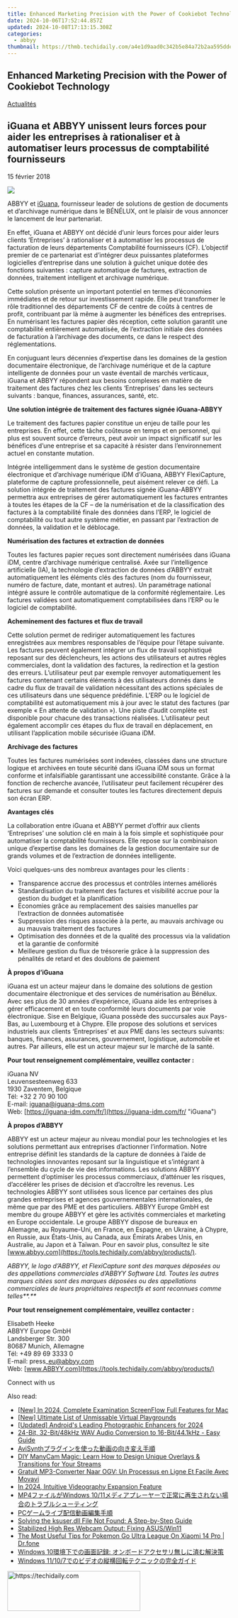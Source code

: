 ```yaml
---
title: Enhanced Marketing Precision with the Power of Cookiebot Technology
date: 2024-10-06T17:52:44.857Z
updated: 2024-10-08T17:13:15.308Z
categories:
  - abbyy
thumbnail: https://thmb.techidaily.com/a4e1d9aad0c342b5e84a72b2aa595ddec8716c1b81e2111a8c2aa2cbab431fe7.jpg
---
```


## Enhanced Marketing Precision with the Power of Cookiebot Technology

[Actualités](https://tools.techidaily.com/abbyy/products/)

## iGuana et ABBYY unissent leurs forces pour aider les entreprises à rationaliser et à automatiser leurs processus de comptabilité fournisseurs

15 février 2018

![](https://content.abbyy.com/-/media/project/abbyy/abbyy/branchtemplates/shutterstock_1272462163_1296-x-729.jpg?h=729&iar=0&w=1296)

ABBYY et [iGuana](https://iguana-idm.com/fr/ "iGuana"), fournisseur leader de solutions de gestion de documents et d’archivage numérique dans le BÉNÉLUX, ont le plaisir de vous annoncer le lancement de leur partenariat.

En effet, iGuana et ABBYY ont décidé d’unir leurs forces pour aider leurs clients ‘Entreprises’ à rationaliser et à automatiser les processus de facturation de leurs départements Comptabilité fournisseurs (CF). L’objectif premier de ce partenariat est d’intégrer deux puissantes plateformes logicielles d’entreprise dans une solution à guichet unique dotée des fonctions suivantes : capture automatique de factures, extraction de données, traitement intelligent et archivage numérique.

Cette solution présente un important potentiel en termes d’économies immédiates et de retour sur investissement rapide. Elle peut transformer le rôle traditionnel des départements CF de centre de coûts à centres de profit, contribuant par là même à augmenter les bénéfices des entreprises. En numérisant les factures papier dès réception, cette solution garantit une comptabilité entièrement automatisée, de l’extraction initiale des données de facturation à l’archivage des documents, ce dans le respect des réglementations.

En conjuguant leurs décennies d’expertise dans les domaines de la gestion documentaire électronique, de l’archivage numérique et de la capture intelligente de données pour un vaste éventail de marchés verticaux, iGuana et ABBYY répondent aux besoins complexes en matière de traitement des factures chez les clients ‘Entreprises’ dans les secteurs suivants : banque, finances, assurances, santé, etc.

**Une solution intégrée de traitement des factures signée iGuana-ABBYY**

Le traitement des factures papier constitue un enjeu de taille pour les entreprises. En effet, cette tâche coûteuse en temps et en personnel, qui plus est souvent source d’erreurs, peut avoir un impact significatif sur les bénéfices d’une entreprise et sa capacité à résister dans l’environnement actuel en constante mutation.

Intégrée intelligemment dans le système de gestion documentaire électronique et d’archivage numérique iDM d’iGuana, ABBYY FlexiCapture, plateforme de capture professionnelle, peut aisément relever ce défi. La solution intégrée de traitement des factures signée iGuana-ABBYY permettra aux entreprises de gérer automatiquement les factures entrantes à toutes les étapes de la CF – de la numérisation et de la classification des factures à la comptabilité finale des données dans l’ERP, le logiciel de comptabilité ou tout autre système métier, en passant par l’extraction de données, la validation et le déblocage.

**Numérisation des factures et extraction de données**

Toutes les factures papier reçues sont directement numérisées dans iGuana iDM, centre d’archivage numérique centralisé. Axée sur l’intelligence artificielle (IA), la technologie d’extraction de données d’ABBYY extrait automatiquement les éléments clés des factures (nom du fournisseur, numéro de facture, date, montant et autres). Un paramétrage national intégré assure le contrôle automatique de la conformité réglementaire. Les factures validées sont automatiquement comptabilisées dans l’ERP ou le logiciel de comptabilité.

**Acheminement des factures et flux de travail**

Cette solution permet de rediriger automatiquement les factures enregistrées aux membres responsables de l’équipe pour l’étape suivante. Les factures peuvent également intégrer un flux de travail sophistiqué reposant sur des déclencheurs, les actions des utilisateurs et autres règles commerciales, dont la validation des factures, la redirection et la gestion des erreurs. L’utilisateur peut par exemple renvoyer automatiquement les factures contenant certains éléments à des utilisateurs donnés dans le cadre du flux de travail de validation nécessitant des actions spéciales de ces utilisateurs dans une séquence prédéfinie. L’ERP ou le logiciel de comptabilité est automatiquement mis à jour avec le statut des factures (par exemple « En attente de validation »). Une piste d’audit complète est disponible pour chacune des transactions réalisées. L’utilisateur peut également accomplir ces étapes du flux de travail en déplacement, en utilisant l’application mobile sécurisée iGuana iDM.

**Archivage des factures**

Toutes les factures numérisées sont indexées, classées dans une structure logique et archivées en toute sécurité dans iGuana iDM sous un format conforme et infalsifiable garantissant une accessibilité constante. Grâce à la fonction de recherche avancée, l’utilisateur peut facilement récupérer des factures sur demande et consulter toutes les factures directement depuis son écran ERP.

**Avantages clés**

La collaboration entre iGuana et ABBYY permet d’offrir aux clients ‘Entreprises’ une solution clé en main à la fois simple et sophistiquée pour automatiser la comptabilité fournisseurs. Elle repose sur la combinaison unique d’expertise dans les domaines de la gestion documentaire sur de grands volumes et de l’extraction de données intelligente.

Voici quelques-uns des nombreux avantages pour les clients :

* Transparence accrue des processus et contrôles internes améliorés
* Standardisation du traitement des factures et visibilité accrue pour la gestion du budget et la planification
* Economies grâce au remplacement des saisies manuelles par l’extraction de données automatisée
* Suppression des risques associée à la perte, au mauvais archivage ou au mauvais traitement des factures
* Optimisation des données et de la qualité des processus via la validation et la garantie de conformité
* Meilleure gestion du flux de trésorerie grâce à la suppression des pénalités de retard et des doublons de paiement

**À propos d’iGuana**

iGuana est un acteur majeur dans le domaine des solutions de gestion documentaire électronique et des services de numérisation au Bénélux. Avec ses plus de 30 années d’expérience, iGuana aide les entreprises à gérer efficacement et en toute conformité leurs documents par voie électronique. Sise en Belgique, iGuana possède des succursales aux Pays-Bas, au Luxembourg et à Chypre. Elle propose des solutions et services industriels aux clients ‘Entreprises’ et aux PME dans les secteurs suivants: banques, finances, assurances, gouvernement, logistique, automobile et autres. Par ailleurs, elle est un acteur majeur sur le marché de la santé.

**Pour tout renseignement complémentaire, veuillez contacter :**

iGuana NV  
Leuvensesteenweg 633  
1930 Zaventem, Belgique  
Tél: +32 2 70 90 100  
E-mail: iguana@iguana-dms.com  
Web: [https://iguana-idm.com/fr/](https://iguana-idm.com/fr/ "iGuana")

**À propos d’ABBYY** 

ABBYY est un acteur majeur au niveau mondial pour les technologies et les solutions permettant aux entreprises d’actionner l’information. Notre entreprise définit les standards de la capture de données à l’aide de technologies innovantes reposant sur la linguistique et s’intégrant à l’ensemble du cycle de vie des informations. Les solutions ABBYY permettent d’optimiser les processus commerciaux, d’atténuer les risques, d’accélérer les prises de décision et d’accroître les revenus. Les technologies ABBYY sont utilisées sous licence par certaines des plus grandes entreprises et agences gouvernementales internationales, de même que par des PME et des particuliers. ABBYY Europe GmbH est membre du groupe ABBYY et gère les activités commerciales et marketing en Europe occidentale. Le groupe ABBYY dispose de bureaux en Allemagne, au Royaume-Uni, en France, en Espagne, en Ukraine, à Chypre, en Russie, aux États-Unis, au Canada, aux Émirats Arabes Unis, en Australie, au Japon et à Taïwan. Pour en savoir plus, consultez le site [www.abbyy.com](https://tools.techidaily.com/abbyy/products/).

_ABBYY, le logo d’ABBYY, et FlexiCapture sont des marques déposées ou des appellations commerciales d’ABBYY Software Ltd. Toutes les autres marques citées sont des marques déposées ou des appellations commerciales de leurs propriétaires respectifs et sont reconnues comme telles**.**_ 

**Pour tout renseignement complémentaire, veuillez contacter :**

Elisabeth Heeke  
ABBYY Europe GmbH  
Landsberger Str. 300  
80687 Munich, Allemagne  
Tél: +49 89 69 3333 0  
E-mail: press\_eu@abbyy.com  
Web: [www.ABBYY.com](https://tools.techidaily.com/abbyy/products/)

  
Connect with us

<ins class="adsbygoogle"
     style="display:block"
     data-ad-format="autorelaxed"
     data-ad-client="ca-pub-7571918770474297"
     data-ad-slot="1223367746"></ins>

<ins class="adsbygoogle"
     style="display:block"
     data-ad-client="ca-pub-7571918770474297"
     data-ad-slot="8358498916"
     data-ad-format="auto"
     data-full-width-responsive="true"></ins>

<span class="atpl-alsoreadstyle">Also read:</span>
<div><ul>
<li><a href="https://screen-capture.techidaily.com/new-in-2024-complete-examination-screenflow-full-features-for-mac/"><u>[New] In 2024, Complete Examination ScreenFlow Full Features for Mac</u></a></li>
<li><a href="https://remote-screen-capture.techidaily.com/new-ultimate-list-of-unmissable-virtual-playgrounds/"><u>[New] Ultimate List of Unmissable Virtual Playgrounds</u></a></li>
<li><a href="https://vp-tips.techidaily.com/updated-androids-leading-photographic-enhancers-for-2024/"><u>[Updated] Android's Leading Photographic Enhancers for 2024</u></a></li>
<li><a href="https://discover-advanced.techidaily.com/24-bit-32-bit48khz-wav-audio-conversion-to-16-bit441khz-easy-guide/"><u>24-Bit, 32-Bit/48kHz WAV Audio Conversion to 16-Bit/44.1kHz - Easy Guide</u></a></li>
<li><a href="https://discover-advanced.techidaily.com/1726030401410-avisynth/"><u>AviSynthプラグインを使った動画の向き変え手順</u></a></li>
<li><a href="https://some-approaches.techidaily.com/diy-manycam-magic-learn-how-to-design-unique-overlays-and-transitions-for-your-streams/"><u>DIY ManyCam Magic: Learn How to Design Unique Overlays & Transitions for Your Streams</u></a></li>
<li><a href="https://discover-cloud.techidaily.com/gratuit-mp3-converter-naar-ogv-un-processus-en-ligne-et-facile-avec-movavi/"><u>Gratuit MP3-Converter Naar OGV: Un Processus en Ligne Et Facile Avec Movavi</u></a></li>
<li><a href="https://extra-skills.techidaily.com/in-2024-intuitive-videography-expansion-feature/"><u>In 2024, Intuitive Videography Expansion Feature</u></a></li>
<li><a href="https://discover-advanced.techidaily.com/1726030573661-mp4windows-1011/"><u>MP4ファイルがWindows 10/11メディアプレーヤーで正常に再生されない場合のトラブルシューティング</u></a></li>
<li><a href="https://discover-advanced.techidaily.com/1726030490891-pc/"><u>PCゲームライブ配信動画編集手順</u></a></li>
<li><a href="https://techno-recovery.techidaily.com/solving-the-ksuserdll-file-not-found-a-step-by-step-guide/"><u>Solving the ksuser.dll File Not Found: A Step-by-Step Guide</u></a></li>
<li><a href="https://driver-error.techidaily.com/stabilized-high-res-webcam-output-fixing-asuswin11/"><u>Stabilized High Res Webcam Output: Fixing ASUS/Win11</u></a></li>
<li><a href="https://android-pokemon-go.techidaily.com/the-most-useful-tips-for-pokemon-go-ultra-league-on-xiaomi-14-pro-drfone-by-drfone-virtual-android/"><u>The Most Useful Tips for Pokemon Go Ultra League On Xiaomi 14 Pro | Dr.fone</u></a></li>
<li><a href="https://discover-advanced.techidaily.com/1726030181157-windows-10/"><u>Windows 10環境下での画面記録: オンボードアクセサリ無しに済む解決策</u></a></li>
<li><a href="https://discover-advanced.techidaily.com/1726030007316-windows-11107/"><u>Windows 11/10/7でのビデオの縦横回転テクニックの完全ガイド</u></a></li>
</ul></div>

<!-- affiliate ads begin -->
<a href="https://aligracehair.sjv.io/c/5597632/1884017/19272" target="_top" id="1884017">
  <img src="//a.impactradius-go.com/display-ad/19272-1884017" border="0" alt="https://techidaily.com" width="300" height="90"/>
</a>
<img height="0" width="0" src="https://aligracehair.sjv.io/i/5597632/1884017/19272" style="position:absolute;visibility:hidden;" border="0" />
<!-- affiliate ads end -->

